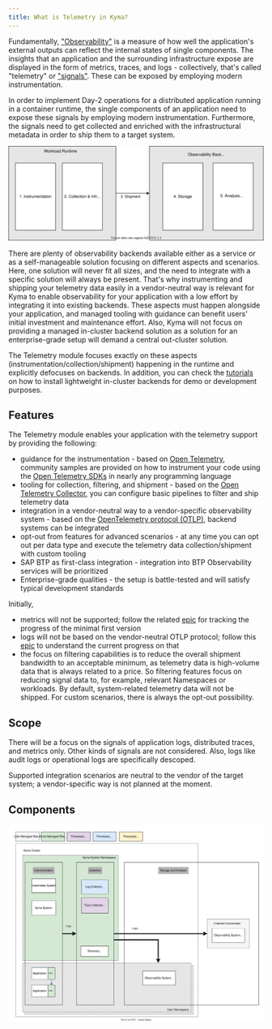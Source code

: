 ```yaml
---
title: What is Telemetry in Kyma?
---
```


Fundamentally, ["Observability"](https://opentelemetry.io/docs/concepts/observability-primer/) is a measure of how well the application's external outputs can reflect the internal states of single components. The insights that an application and the surrounding infrastructure expose are displayed in the form of metrics, traces, and logs - collectively, that's called "telemetry" or ["signals"](https://opentelemetry.io/docs/concepts/signals/). These can be exposed by employing modern instrumentation.

In order to implement Day-2 operations for a distributed application running in a container runtime, the single components of an application need to expose these signals by employing modern instrumentation. Furthermore, the signals need to get collected and enriched with the infrastructural metadata in order to ship them to a target system.

![Stages of Observability](./assets/general-stages.drawio.svg)

There are plenty of observability backends available either as a service or as a self-manageable solution focusing on different aspects and scenarios. Here, one solution will never fit all sizes, and the need to integrate with a specific solution will always be present. That's why instrumenting and shipping your telemetry data easily in a vendor-neutral way is relevant for Kyma to enable observability for your application with a low effort by integrating it into existing backends. These aspects must happen alongside your application, and managed tooling with guidance can benefit users' initial investment and maintenance effort. Also, Kyma will not focus on providing a managed in-cluster backend solution as a solution for an enterprise-grade setup will demand a central out-cluster solution.

The Telemetry module focuses exactly on these aspects (instrumentation/collection/shipment) happening in the runtime and explicitly defocuses on backends. In addition, you can check the [tutorials](telemetry-04-tutorials.md) on how to install lightweight in-cluster backends for demo or development purposes.

## Features

The Telemetry module enables your application with the telemetry support by providing the following:

- guidance for the instrumentation - based on [Open Telemetry](https://opentelemetry.io/), community samples are provided on how to instrument your code using the [Open Telemetry SDKs](https://opentelemetry.io/docs/instrumentation/) in nearly any programming language
- tooling for collection, filtering, and shipment - based on the [Open Telemetry Collector](https://opentelemetry.io/docs/collector/), you can configure basic pipelines to filter and ship telemetry data
- integration in a vendor-neutral way to a vendor-specific observability system - based on the [OpenTelemetry protocol (OTLP)](https://opentelemetry.io/docs/reference/specification/protocol/), backend systems can be integrated
- opt-out from features for advanced scenarios - at any time you can opt out per data type and execute the telemetry data collection/shipment with custom tooling
- SAP BTP as first-class integration - integration into BTP Observability services will be prioritized
- Enterprise-grade qualities - the setup is battle-tested and will satisfy typical development standards

Initially,
- metrics will not be supported; follow the related [epic](https://github.com/kyma-project/kyma/issues/13079) for tracking the progress of the minimal first version
- logs will not be based on the vendor-neutral OTLP protocol; follow this [epic](https://github.com/kyma-project/kyma/issues/16307) to understand the current progress on that
- the focus on filtering capabilities is to reduce the overall shipment bandwidth to an acceptable minimum, as telemetry data is high-volume data that is always related to a price. So filtering features focus on reducing signal data to, for example, relevant Namespaces or workloads. By default, system-related telemetry data will not be shipped. For custom scenarios, there is always the opt-out possibility.

## Scope

There will be a focus on the signals of application logs, distributed traces, and metrics only. Other kinds of signals are not considered. Also, logs like audit logs or operational logs are specifically descoped.

Supported integration scenarios are neutral to the vendor of the target system; a vendor-specific way is not planned at the moment.

## Components

![Components](./assets/general-components.drawio.svg)
